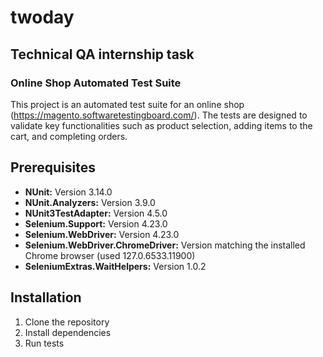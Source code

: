 # twoday
## Technical QA internship task
### Online Shop Automated Test Suite

This project is an automated test suite for an online shop (https://magento.softwaretestingboard.com/). The tests are designed to validate key functionalities such as product selection, adding items to the cart, and completing orders.

## Prerequisites

- **NUnit:** Version 3.14.0
- **NUnit.Analyzers:** Version 3.9.0
- **NUnit3TestAdapter:** Version 4.5.0
- **Selenium.Support:** Version 4.23.0
- **Selenium.WebDriver:** Version 4.23.0
- **Selenium.WebDriver.ChromeDriver:** Version matching the installed Chrome browser (used 127.0.6533.11900)
- **SeleniumExtras.WaitHelpers:** Version 1.0.2

## Installation

1. Clone the repository
2. Install dependencies
3. Run tests
